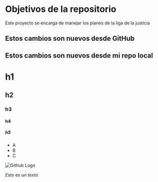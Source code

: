 # Objetivos de la repositorio

Este proyecto se encarga de manejar los planes de la liga de la justicia

## Estos cambios son nuevos desde GitHub
## Estos cambios son nuevos desde mi repo local


# h1
## h2
### h3
#### h4
##### h5

* A
* B
* C

![Github Logo](https://encrypted-tbn0.gstatic.com/images?q=tbn:ANd9GcSjYBFRsB3Dr5UMZ7N3_9SGZ-ZehMzCI5dEiMqlmd8XXA&s)

*Esto* es un _texto_


